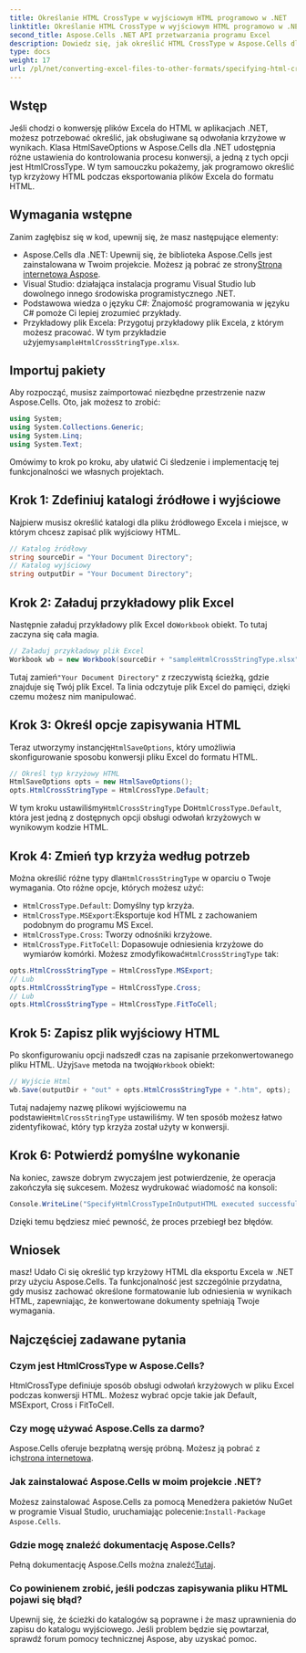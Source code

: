 ```yaml
---
title: Określanie HTML CrossType w wyjściowym HTML programowo w .NET
linktitle: Określanie HTML CrossType w wyjściowym HTML programowo w .NET
second_title: Aspose.Cells .NET API przetwarzania programu Excel
description: Dowiedz się, jak określić HTML CrossType w Aspose.Cells dla .NET. Postępuj zgodnie z naszym samouczkiem krok po kroku, aby precyzyjnie przekonwertować pliki Excel na HTML.
type: docs
weight: 17
url: /pl/net/converting-excel-files-to-other-formats/specifying-html-crosstype-in-output-html/
---
```

## Wstęp
Jeśli chodzi o konwersję plików Excela do HTML w aplikacjach .NET, możesz potrzebować określić, jak obsługiwane są odwołania krzyżowe w wynikach. Klasa HtmlSaveOptions w Aspose.Cells dla .NET udostępnia różne ustawienia do kontrolowania procesu konwersji, a jedną z tych opcji jest HtmlCrossType. W tym samouczku pokażemy, jak programowo określić typ krzyżowy HTML podczas eksportowania plików Excela do formatu HTML. 
## Wymagania wstępne
Zanim zagłębisz się w kod, upewnij się, że masz następujące elementy:
-  Aspose.Cells dla .NET: Upewnij się, że biblioteka Aspose.Cells jest zainstalowana w Twoim projekcie. Możesz ją pobrać ze strony[Strona internetowa Aspose](https://releases.aspose.com/cells/net/).
- Visual Studio: działająca instalacja programu Visual Studio lub dowolnego innego środowiska programistycznego .NET.
- Podstawowa wiedza o języku C#: Znajomość programowania w języku C# pomoże Ci lepiej zrozumieć przykłady.
-  Przykładowy plik Excela: Przygotuj przykładowy plik Excela, z którym możesz pracować. W tym przykładzie użyjemy`sampleHtmlCrossStringType.xlsx`.
## Importuj pakiety
Aby rozpocząć, musisz zaimportować niezbędne przestrzenie nazw Aspose.Cells. Oto, jak możesz to zrobić:
```csharp
using System;
using System.Collections.Generic;
using System.Linq;
using System.Text;
```
Omówimy to krok po kroku, aby ułatwić Ci śledzenie i implementację tej funkcjonalności we własnych projektach.
## Krok 1: Zdefiniuj katalogi źródłowe i wyjściowe
Najpierw musisz określić katalogi dla pliku źródłowego Excela i miejsce, w którym chcesz zapisać plik wyjściowy HTML.
```csharp
// Katalog źródłowy
string sourceDir = "Your Document Directory";
// Katalog wyjściowy
string outputDir = "Your Document Directory";
```
## Krok 2: Załaduj przykładowy plik Excel
 Następnie załaduj przykładowy plik Excel do`Workbook` obiekt. To tutaj zaczyna się cała magia.
```csharp
// Załaduj przykładowy plik Excel
Workbook wb = new Workbook(sourceDir + "sampleHtmlCrossStringType.xlsx");
```
 Tutaj zamień`"Your Document Directory"` z rzeczywistą ścieżką, gdzie znajduje się Twój plik Excel. Ta linia odczytuje plik Excel do pamięci, dzięki czemu możesz nim manipulować.
## Krok 3: Określ opcje zapisywania HTML
 Teraz utworzymy instancję`HtmlSaveOptions`, który umożliwia skonfigurowanie sposobu konwersji pliku Excel do formatu HTML.
```csharp
// Określ typ krzyżowy HTML
HtmlSaveOptions opts = new HtmlSaveOptions();
opts.HtmlCrossStringType = HtmlCrossType.Default;
```
 W tym kroku ustawiliśmy`HtmlCrossStringType` Do`HtmlCrossType.Default`, która jest jedną z dostępnych opcji obsługi odwołań krzyżowych w wynikowym kodzie HTML.
## Krok 4: Zmień typ krzyża według potrzeb
 Można określić różne typy dla`HtmlCrossStringType` w oparciu o Twoje wymagania. Oto różne opcje, których możesz użyć:
- `HtmlCrossType.Default`: Domyślny typ krzyża.
- `HtmlCrossType.MSExport`:Eksportuje kod HTML z zachowaniem podobnym do programu MS Excel.
- `HtmlCrossType.Cross`: Tworzy odnośniki krzyżowe.
- `HtmlCrossType.FitToCell`: Dopasowuje odniesienia krzyżowe do wymiarów komórki.
 Możesz zmodyfikować`HtmlCrossStringType` tak:
```csharp
opts.HtmlCrossStringType = HtmlCrossType.MSExport;
// Lub
opts.HtmlCrossStringType = HtmlCrossType.Cross;
// Lub
opts.HtmlCrossStringType = HtmlCrossType.FitToCell;
```
## Krok 5: Zapisz plik wyjściowy HTML
 Po skonfigurowaniu opcji nadszedł czas na zapisanie przekonwertowanego pliku HTML. Użyj`Save` metoda na twoją`Workbook` obiekt:
```csharp
// Wyjście Html
wb.Save(outputDir + "out" + opts.HtmlCrossStringType + ".htm", opts);
```
 Tutaj nadajemy nazwę plikowi wyjściowemu na podstawie`HtmlCrossStringType` ustawiliśmy. W ten sposób możesz łatwo zidentyfikować, który typ krzyża został użyty w konwersji.
## Krok 6: Potwierdź pomyślne wykonanie
Na koniec, zawsze dobrym zwyczajem jest potwierdzenie, że operacja zakończyła się sukcesem. Możesz wydrukować wiadomość na konsoli:
```csharp
Console.WriteLine("SpecifyHtmlCrossTypeInOutputHTML executed successfully.\r\n");
```
Dzięki temu będziesz mieć pewność, że proces przebiegł bez błędów.
## Wniosek
masz! Udało Ci się określić typ krzyżowy HTML dla eksportu Excela w .NET przy użyciu Aspose.Cells. Ta funkcjonalność jest szczególnie przydatna, gdy musisz zachować określone formatowanie lub odniesienia w wynikach HTML, zapewniając, że konwertowane dokumenty spełniają Twoje wymagania.
## Najczęściej zadawane pytania
### Czym jest HtmlCrossType w Aspose.Cells?  
HtmlCrossType definiuje sposób obsługi odwołań krzyżowych w pliku Excel podczas konwersji HTML. Możesz wybrać opcje takie jak Default, MSExport, Cross i FitToCell.
### Czy mogę używać Aspose.Cells za darmo?  
 Aspose.Cells oferuje bezpłatną wersję próbną. Możesz ją pobrać z ich[strona internetowa](https://releases.aspose.com/).
### Jak zainstalować Aspose.Cells w moim projekcie .NET?  
 Możesz zainstalować Aspose.Cells za pomocą Menedżera pakietów NuGet w programie Visual Studio, uruchamiając polecenie:`Install-Package Aspose.Cells`.
### Gdzie mogę znaleźć dokumentację Aspose.Cells?  
 Pełną dokumentację Aspose.Cells można znaleźć[Tutaj](https://reference.aspose.com/cells/net/).
### Co powinienem zrobić, jeśli podczas zapisywania pliku HTML pojawi się błąd?  
Upewnij się, że ścieżki do katalogów są poprawne i że masz uprawnienia do zapisu do katalogu wyjściowego. Jeśli problem będzie się powtarzał, sprawdź forum pomocy technicznej Aspose, aby uzyskać pomoc.